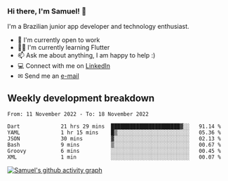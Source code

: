 ### Hi there, I'm Samuel! 👋

I'm a Brazilian junior app developer and technology enthusiast.

- 🏢 I'm currently open to work
- 👨‍💻 I'm currently learning Flutter
- 📫 Ask me about anything, I am happy to help :)
- 💻 Connect with me on [LinkedIn](https://www.linkedin.com/in/samuel-s-marques/)
- ✉ Send me an [e-mail](mailto:samuel.s.marques@protonmail.com)

## Weekly development breakdown
<!--START_SECTION:waka-->

```text
From: 11 November 2022 - To: 18 November 2022

Dart             21 hrs 29 mins  ██████████████████████▓░░   91.14 %
YAML             1 hr 15 mins    █▒░░░░░░░░░░░░░░░░░░░░░░░   05.36 %
JSON             30 mins         ▓░░░░░░░░░░░░░░░░░░░░░░░░   02.13 %
Bash             9 mins          ▒░░░░░░░░░░░░░░░░░░░░░░░░   00.67 %
Groovy           6 mins          ░░░░░░░░░░░░░░░░░░░░░░░░░   00.45 %
XML              1 min           ░░░░░░░░░░░░░░░░░░░░░░░░░   00.07 %
```

<!--END_SECTION:waka-->

[![Samuel's github activity graph](https://activity-graph.herokuapp.com/graph?username=samuel-s-marques&theme=react-dark)](https://github.com/samuel-s-marques)
